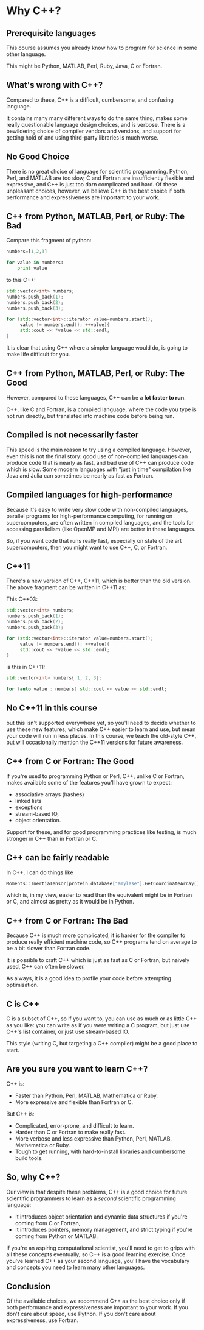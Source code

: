 Why C++?
========

Prerequisite languages
----------------------

This course assumes you already know how to program for science in some other language.

This might be Python, MATLAB, Perl, Ruby, Java, C or Fortran.

What's wrong with C++?
----------------------

Compared to these, C++ is a difficult, cumbersome, and confusing language. 

It contains many many different ways to do the same thing, makes some really questionable language design choices,
and is verbose. There is a bewildering choice of compiler vendors and versions, and support for
getting hold of and using third-party libraries is much worse.

No Good Choice
--------------

There is no great choice of language for scientific programming. Python, Perl, and MATLAB are too slow, C and Fortran are insufficiently flexible and expressive, and C++ is just too darn complicated and hard. Of these unpleasant choices, however, we believe C++ is the best choice if both performance and expressiveness are important to your work.

C++ from Python, MATLAB, Perl, or Ruby: The Bad
-----------------------------------------------

Compare this fragment of python:

``` python
numbers=[1,2,3]

for value in numbers:
	print value
```

to this C++:

``` cpp
std::vector<int> numbers;
numbers.push_back(1);
numbers.push_back(2);
numbers.push_back(3);

for (std::vector<int>::iterator value=numbers.start(); 
	 value != numbers.end(); ++value){
	 std::cout << *value << std::endl;
}
```

It is clear that using C++ where a simpler language would do, is going to make life difficult for you.

C++ from Python, MATLAB, Perl, or Ruby: The Good
------------------------------------------------

However, compared to these languages, C++ can be a **lot faster to run**. 

C++, like C and Fortran, is a compiled language,
where the code you type is not run directly, but translated into machine code before being run.

Compiled is not necessarily faster
----------------------------------

This speed is the main reason to try using a compiled language. However, even this is not the final story: good use of
non-compiled languages can produce code that is nearly as fast, and bad use of C++ can produce code which is slow.
Some modern languages with "just in time" compilation like Java and Julia can sometimes be nearly as fast as Fortran.

Compiled languages for high-performance
----------------------------------------

Because it's easy to write very slow code with non-compiled languages, parallel programs for high-performance computing,
for running on supercomputers, are often written in compiled languages, and the tools for accessing parallelism (like OpenMP and MPI)
are better in these languages.

So, if you want code that runs really fast, especially on state of the art supercomputers, then you might want to use C++, C, or Fortran.

C++11
-----

There's a new version of C++, C++11, which is better than the old version. The above fragment can be written in C++11 as:

This C++03:

``` cpp
std::vector<int> numbers;
numbers.push_back(1);
numbers.push_back(2);
numbers.push_back(3);

for (std::vector<int>::iterator value=numbers.start(); 
	 value != numbers.end(); ++value){
	 std::cout << *value << std::endl;
}
```

is this in C++11:

``` cpp
std::vector<int> numbers{ 1, 2, 3};

for (auto value : numbers) std::cout << value << std::endl;
```

No C++11 in this course
-----------------------

but this isn't supported everywhere yet, so you'll need to decide
whether to use these new features, which make C++ easier to learn and use, but mean your code will run in less places. In this course, 
we teach the old-style C++, but will occasionally mention the C++11 versions for future awareness.

C++ from C or Fortran: The Good
-------------------------------

If you're used to programming Python or Perl, C++, unlike C or Fortran, makes available some of the features you'll have grown to expect: 

* associative arrays (hashes)
* linked lists
* exceptions
* stream-based IO,
* object orientation. 

Support for these, and for good programming practices like testing, is much stronger in C++ than in Fortran or C.

C++ can be fairly readable
--------------------------

In C++, I can do things like

``` cpp
Moments::InertiaTensor(protein_database["amylase"].GetCoordinateArray());
```

which is, in my view, easier to read than the equivalent might be in Fortran or C, and almost as pretty as it would be in Python.

C++ from C or Fortran: The Bad
------------------------------

Because C++ is much more complicated, it is harder for the compiler to produce really efficient machine code, so C++ programs tend on average to be a bit slower
than Fortran code. 

It is possible to craft C++ which is just as fast as C or Fortran, but naively used, C++ can often be slower. 

As always, it is a good idea to profile your code before attempting optimisation.

C is C++
--------

C is a subset of C++, so if you want to, you can use as much or as little C++ as you like: you can write as if you were writing a C program, but just use C++'s list
container, or just use stream-based IO. 

This style (writing C, but targeting a C++ compiler) might be a good place to start.

Are you sure you want to learn C++?
-----------------------------------

C++ is:

* Faster than Python, Perl, MATLAB, Mathematica or Ruby.
* More expressive and flexible than Fortran or C.


But C++ is:

* Complicated, error-prone, and difficult to learn.
* Harder than C or Fortran to make really fast.
* More verbose and less expressive than Python, Perl, MATLAB, Mathematica or Ruby.
* Tough to get running, with hard-to-install libraries and cumbersome build tools.

So, why C++?
------------

Our view is that despite these problems, C++ is a good choice for future scientific programmers to learn as a *second* scientific programming language: 

* It introduces object orientation and dynamic data structures if you're coming from C or Fortran, 
* It introduces pointers, memory management, and strict typing if you're coming from Python or MATLAB. 

If you're an aspiring computational scientist, you'll need to get to grips with all these concepts
eventually, so C++ is a good learning exercise. Once you've learned C++ as your second language, 
you'll have the vocabulary and concepts you need to learn many other languages.

Conclusion
----------

Of the available choices, we recommend C++ as the best choice only if both performance and
expressiveness are important to your work. If you don't care about speed, use Python.
If you don't care about expressiveness, use Fortran.
